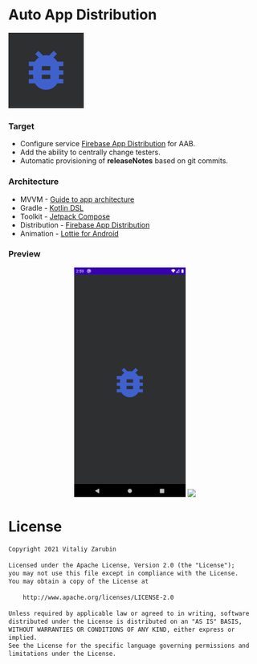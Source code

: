 Auto App Distribution
===================

![picture](data/preview0.png)

### Target

* Configure service [Firebase App Distribution](https://firebase.google.com/docs/app-distribution) for AAB.
* Add the ability to centrally change testers.
* Automatic provisioning of **releaseNotes** based on git commits.

### Architecture

* MVVM - [Guide to app architecture](https://developer.android.com/jetpack/guide)
* Gradle - [Kotlin DSL](https://docs.gradle.org/current/userguide/kotlin_dsl.html)
* Toolkit - [Jetpack Compose](https://developer.android.com/jetpack/compose)
* Distribution - [Firebase App Distribution](https://firebase.google.com/docs/app-distribution)
* Animation - [Lottie for Android](http://airbnb.io/lottie/#/android-compose)

### Preview
<p align="center">
<img src="data/preview1.png" width="44%"/>
<img src="data/preview3.gif" width="44%"/>
</p>

# License

```
Copyright 2021 Vitaliy Zarubin

Licensed under the Apache License, Version 2.0 (the "License");
you may not use this file except in compliance with the License.
You may obtain a copy of the License at

    http://www.apache.org/licenses/LICENSE-2.0

Unless required by applicable law or agreed to in writing, software
distributed under the License is distributed on an "AS IS" BASIS,
WITHOUT WARRANTIES OR CONDITIONS OF ANY KIND, either express or implied.
See the License for the specific language governing permissions and
limitations under the License.
```
